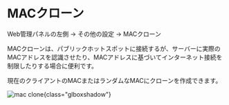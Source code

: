 # MACクローン

Web管理パネルの左側 -> その他の設定 -> MACクローン

MACクローンは、パブリックホットスポットに接続するが、サーバーに実際のMACアドレスを認識させたり、MACアドレスに基づいてインターネット接続を制限したりする場合に便利です。

現在のクライアントのMACまたはランダムなMACにクローンを作成できます。

![mac clone](https://static.gl-inet.com/docs/router/en/4/tutorials/mac_clone/mac_clone.png){class="glboxshadow"}
